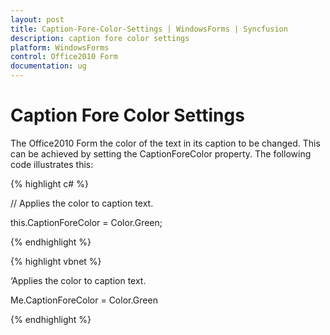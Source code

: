 ```yaml
---
layout: post
title: Caption-Fore-Color-Settings | WindowsForms | Syncfusion
description: caption fore color settings
platform: WindowsForms
control: Office2010 Form
documentation: ug
---
```


# Caption Fore Color Settings

The Office2010 Form the color of the text in its caption to be changed. This can be achieved by setting the CaptionForeColor property. The following code illustrates this:


{% highlight c# %}

// Applies the color to caption text.

this.CaptionForeColor = Color.Green;

{% endhighlight %}

{% highlight vbnet %}

‘Applies the color to caption text.

Me.CaptionForeColor = Color.Green

{% endhighlight %}